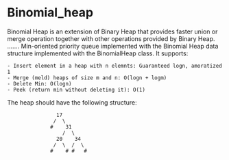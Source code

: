 # Binomial_heap

Binomial Heap is an extension of Binary Heap that provides faster union or merge operation together with other operations provided by Binary Heap. .......
Min-oriented priority queue implemented with the Binomial Heap data
structure implemented with the BinomialHeap class. It supports:

    - Insert element in a heap with n elemnts: Guaranteed logn, amoratized 1
    - Merge (meld) heaps of size m and n: O(logn + logm)
    - Delete Min: O(logn) 
    - Peek (return min without deleting it): O(1)
The heap should have the following structure:

                    17
                   /  \
                  #    31
                      /  \
                    20    34
                   /  \  /  \
                  #    # #   #
